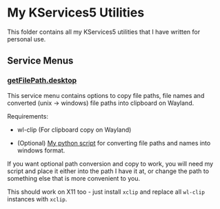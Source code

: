 # My KServices5 Utilities

This folder contains all my KServices5 utilities that I have written for personal use.

## Service Menus
### [getFilePath.desktop](https://github.com/RedSQL/personal-scripts-and-misc/blob/master/kservices5/ServiceMenus/getFilePath.desktop)

This service menu contains options to copy file paths, file names and converted (unix -> windows) file paths into clipboard on Wayland.

Requirements:

* wl-clip (For clipboard copy on Wayland)

* (Optional) [My python script](https://github.com/RedSQL/personal-scripts-and-misc/blob/master/python/convunix2nt.py) for converting file paths and names into windows format. 

If you want optional path conversion and copy to work, you will need my script and place it either into the path I have it at, or change the path to something else that is more convenient to you. 

This should work on X11 too - just install `xclip` and replace all `wl-clip` instances with `xclip`. 

